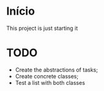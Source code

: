 # Início #
This project is just starting it



# TODO #
* Create the abstractions of tasks;
* Create concrete classes;
* Test a list with both classes